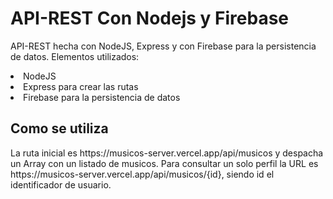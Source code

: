 # API-REST Con Nodejs y Firebase
API-REST hecha con NodeJS, Express y con Firebase para la persistencia de datos.
Elementos utilizados:
<li>NodeJS</li>
<li>Express para crear las rutas</li>
<li>Firebase para la persistencia de datos</li>
<h2>Como se utiliza</h2>
La ruta inicial es https://musicos-server.vercel.app/api/musicos y despacha un Array con un listado de musicos. Para consultar un solo perfil la URL es https://musicos-server.vercel.app/api/musicos/{id}, siendo id el identificador de usuario.
